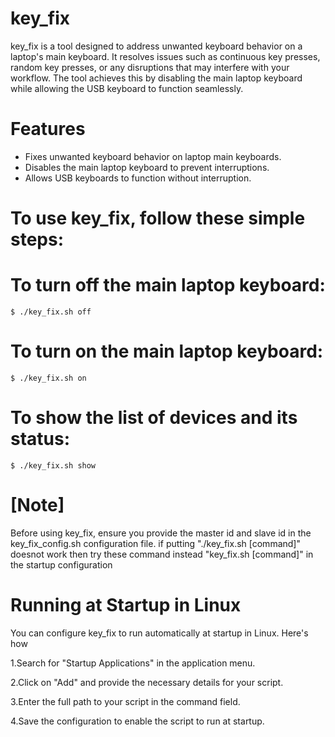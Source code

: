 # key_fix

key_fix is a tool designed to address unwanted keyboard behavior on a laptop's main keyboard. It resolves issues such as continuous key presses, random key presses, or any disruptions that may interfere with your workflow. The tool achieves this by disabling the main laptop keyboard while allowing the USB keyboard to function seamlessly.

# Features
* Fixes unwanted keyboard behavior on laptop main keyboards.
* Disables the main laptop keyboard to prevent interruptions.
* Allows USB keyboards to function without interruption.

# To use key_fix, follow these simple steps:

# To turn off the main laptop keyboard:
    $ ./key_fix.sh off

# To turn on the main laptop keyboard:
    $ ./key_fix.sh on

# To show the list of devices and its status:
    $ ./key_fix.sh show
    
# [Note]
Before using key_fix, ensure you provide the master id and slave id in the key_fix_config.sh configuration file.
if putting "./key_fix.sh [command]" doesnot work then try these command instead "key_fix.sh [command]" in the startup configuration

# Running at Startup in Linux

You can configure key_fix to run automatically at startup in Linux. Here's how

1.Search for "Startup Applications" in the application menu.

2.Click on "Add" and provide the necessary details for your script.

3.Enter the full path to your script in the command field.

4.Save the configuration to enable the script to run at startup.

